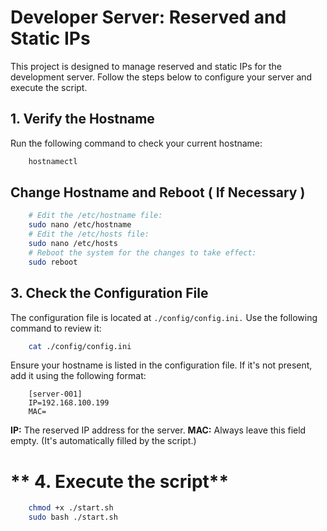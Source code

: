 # Developer Server: Reserved and Static IPs

This project is designed to manage reserved and static IPs for the development server. 
Follow the steps below to configure your server and execute the script.

## **1. Verify the Hostname**

Run the following command to check your current hostname:

```bash
    hostnamectl
```

## Change Hostname and Reboot ( If Necessary )

```bash
    # Edit the /etc/hostname file:
    sudo nano /etc/hostname
    # Edit the /etc/hosts file:
    sudo nano /etc/hosts
    # Reboot the system for the changes to take effect:
    sudo reboot
```

## **3. Check the Configuration File**

The configuration file is located at `./config/config.ini.` Use the following command to review it:

```bash
    cat ./config/config.ini
``` 

Ensure your hostname is listed in the configuration file. If it's not present, add it using the following format:

```example
    [server-001]
    IP=192.168.100.199
    MAC=
```

**IP:** The reserved IP address for the server.
**MAC:** Always leave this field empty. (It's automatically filled by the script.)

# ** 4. Execute the script**

```bash
    chmod +x ./start.sh
    sudo bash ./start.sh
```